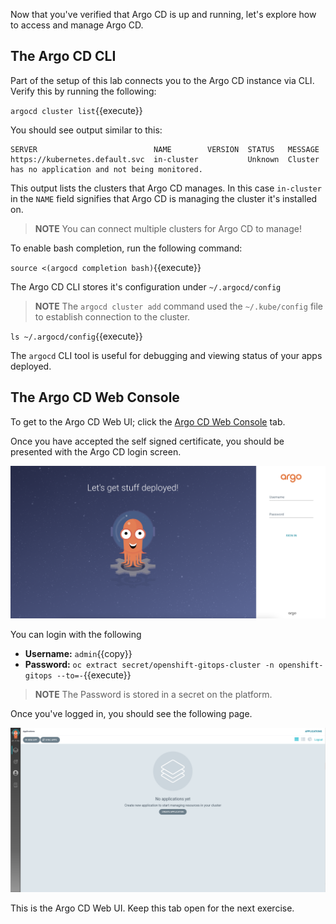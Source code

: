 Now that you've verified that Argo CD is up and running, let's explore
how to access and manage Argo CD.

## The Argo CD CLI

Part of the setup of this lab connects you to the Argo CD instance via
CLI. Verify this by running the following:

`argocd cluster list`{{execute}}

You should see output similar to this:

```shell
SERVER                          NAME        VERSION  STATUS   MESSAGE
https://kubernetes.default.svc  in-cluster           Unknown  Cluster has no application and not being monitored.
```

This output lists the clusters that Argo CD manages. In this case
`in-cluster` in the `NAME` field signifies that Argo CD is managing the
cluster it's installed on.

> **NOTE** You can connect multiple clusters for Argo CD to manage!

To enable bash completion, run the following command:

`source <(argocd completion bash)`{{execute}}

The Argo CD CLI stores it's configuration under `~/.argocd/config`

> **NOTE** The `argocd cluster add` command used the `~/.kube/config` file to establish connection to the cluster.

`ls ~/.argocd/config`{{execute}}

The `argocd` CLI tool is useful for debugging and viewing status of your apps deployed.

## The Argo CD Web Console

To get to the Argo CD Web UI; click the [Argo CD Web Console](https://openshift-gitops-server-openshift-gitops.[[HOST_SUBDOMAIN]]-80-[[KATACODA_HOST]].environments.katacoda.com) tab.

Once you have accepted the self signed certificate, you should be
presented with the Argo CD login screen.

![ArgoCD Login](../../assets/gitops/argocd-login.png)

You can login with the following
* **Username:** ``admin``{{copy}}
* **Password:** `oc extract secret/openshift-gitops-cluster -n openshift-gitops --to=-`{{execute}}

> **NOTE** The Password is stored in a secret on the platform.

Once you've logged in, you should see the following page.

![ArgoCD](../../assets/gitops/argocd.png)

This is the Argo CD Web UI. Keep this tab open for the next exercise.
